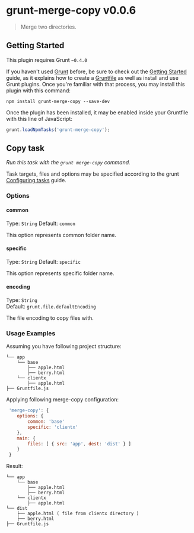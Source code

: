 # grunt-merge-copy v0.0.6

> Merge two directories.



## Getting Started
This plugin requires Grunt `~0.4.0`

If you haven't used [Grunt](http://gruntjs.com/) before, be sure to check out the [Getting Started](http://gruntjs.com/getting-started) guide, as it explains how to create a [Gruntfile](http://gruntjs.com/sample-gruntfile) as well as install and use Grunt plugins. Once you're familiar with that process, you may install this plugin with this command:

```shell
npm install grunt-merge-copy --save-dev
```

Once the plugin has been installed, it may be enabled inside your Gruntfile with this line of JavaScript:

```js
grunt.loadNpmTasks('grunt-merge-copy');
```



## Copy task
_Run this task with the `grunt merge-copy` command._

Task targets, files and options may be specified according to the grunt [Configuring tasks](http://gruntjs.com/configuring-tasks) guide.
### Options

#### common
Type: `String`
Default: `common`

This option represents common folder name. 

#### specific
Type: `String`
Default: `specific`

This option represents specific folder name. 

#### encoding
Type: `String`  
Default: `grunt.file.defaultEncoding`

The file encoding to copy files with.

### Usage Examples

Assuming you have following project structure:


```shell
└── app
    └── base 
    	├── apple.html
    	├── berry.html
    └── clientx
        ├── apple.html
├── Gruntfile.js
```

Applying following merge-copy configuration:

```js
 'merge-copy': {
	options: {
		common: 'base'
		specific: 'clientx'
	},
	main: {
		files: [ { src: 'app', dest: 'dist' } ]
	}
 }
```

Result:

```shell
└── app
    └── base 
    	├── apple.html
    	├── berry.html
    └── clientx
        ├── apple.html
└── dist
    ├── apple.html ( file from clientx directory )
    ├── berry.html	
├── Gruntfile.js
```

